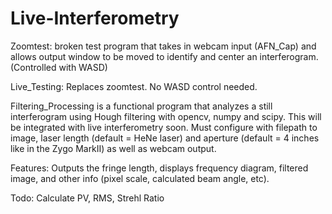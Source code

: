 # Live-Interferometry

Zoomtest:
broken test program that takes in webcam input (AFN_Cap) and allows output window to be moved to identify and center an interferogram. (Controlled with WASD)

Live_Testing:
Replaces zoomtest. No WASD control needed.


Filtering_Processing is a functional program that analyzes a still interferogram using Hough filtering with opencv, numpy and scipy. This will be integrated with live interferometry soon. Must configure with filepath to image, laser length (default = HeNe laser) and aperture (default = 4 inches like in the Zygo MarkII) as well as webcam output.

Features: Outputs the fringe length, displays frequency diagram, filtered image, and other info (pixel scale, calculated beam angle, etc).

Todo: Calculate PV, RMS, Strehl Ratio
